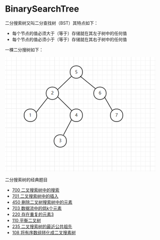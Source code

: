 # BinarySearchTree
二分搜索树又叫二分查找树（BST）其特点如下：

- 每个节点的值必须大于（等于）存储就在其左子树中的任何值
- 每个节点的值必须小于（等于）存储就在其右子树中的任何值

一棵二分搜树如下：

![BST](https://github.com/hgsw/BinarySearchTree/blob/master/githupBST.png)

二分搜索树的经典题目
- [700 二叉搜索树中的搜索](https://leetcode-cn.com/problems/search-in-a-binary-search-tree/solution/700-er-cha-sou-suo-shu-de-sou-suo-by-wulin-v/)
- [701 二叉搜索树中的插入](https://leetcode-cn.com/problems/insert-into-a-binary-search-tree/solution/701-er-cha-sou-suo-shu-de-cha-ru-by-wulin-v/)
- [450 删除二叉树搜索树中的元素](https://leetcode-cn.com/problems/delete-node-in-a-bst/solution/450-shan-chu-er-cha-shu-sou-suo-shu-zhong-de-yuan-/)
- [703 数据流中的低k个元素](https://leetcode-cn.com/problems/kth-largest-element-in-a-stream/solution/703-shu-ju-liu-zhong-de-di-kda-yuan-su-by-wulin-2/)
- [220 存在重复的元素3](https://leetcode-cn.com/problems/contains-duplicate-iii/solution/220-cun-zai-ping-heng-de-yuan-su-3-by-wulin-v/)
- [110 平衡二叉树](https://leetcode-cn.com/problems/balanced-binary-tree/solution/110-ping-heng-er-cha-shu-by-wulin-v/)
- [235 二叉搜索树的最近公共祖先](https://leetcode-cn.com/problems/lowest-common-ancestor-of-a-binary-search-tree/solution/235-er-cha-sou-suo-shu-de-zui-jin-gong-gong-zu-2-8/)
- [108 将有序数组转化成二叉搜素树](https://leetcode-cn.com/problems/convert-sorted-array-to-binary-search-tree/solution/108-jiang-you-xu-shu-zu-zhuan-hua-wei-er-cha-sou-s/)

